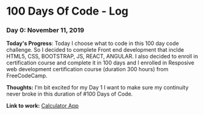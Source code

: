 # 100 Days Of Code - Log

### Day 0: November 11, 2019 

**Today's Progress**: Today I choose what to code in this 100 day code challenge. So I decided to complete Front end development that inclde HTML5, CSS, BOOTSTRAP, JS, REACT, ANGULAR. I also decided to enroll in certification course and complete it in 100 days and I enrolled in Resposive web development certification course (duration 300 hours) from FreeCodeCamp.


**Thoughts:** I'm bit excited for my Day 1 I want to make sure my continuity never broke in this duration of #100 Days of Code. 

**Link to work:** [Calculator App](http://www.example.com)
